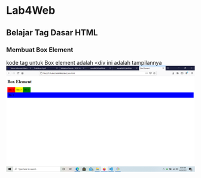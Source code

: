 # Lab4Web
## Belajar Tag Dasar HTML

### Membuat Box Element
kode tag untuk Box element adalah <div
ini adalah tampilannya
![Gambar 1](screenshot/ss1.PNG)